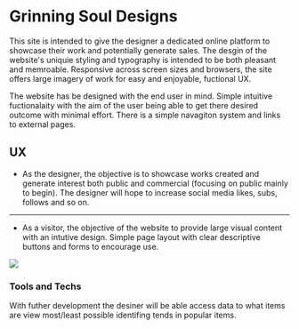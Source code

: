 # Grinning Soul Designs

This site is intended to give the designer a dedicated online platform to showcase their work and potentially generate sales. The desgin of the website's uniquie styling and typography is intended to be both pleasant and memroable. Responsive across screen sizes and browsers, the site offers large imagery of work for easy and enjoyable, fuctional UX.

The website has be designed with the end user in mind. Simple intuitive fuctionalaity with the aim of the user being able to get there desired outcome with minimal effort. There is a simple navagiton system and links to external pages.

## UX

* As the designer, the objective is to showcase works created and generate interest both public and commercial (focusing on public mainly to begin). The designer will hope to increase social media likes, subs, follows and so on. 

<hr>

* As a visitor, the objective of the website to provide large visual content with an intutive design. Simple page layout with clear descriptive buttons and forms to encourage use. 
 
![](assets/images/wireframe01.jpg)

### Tools and Techs
With futher development the desiner will be able access data to what items are view most/least possible identifing tends in popular items.
